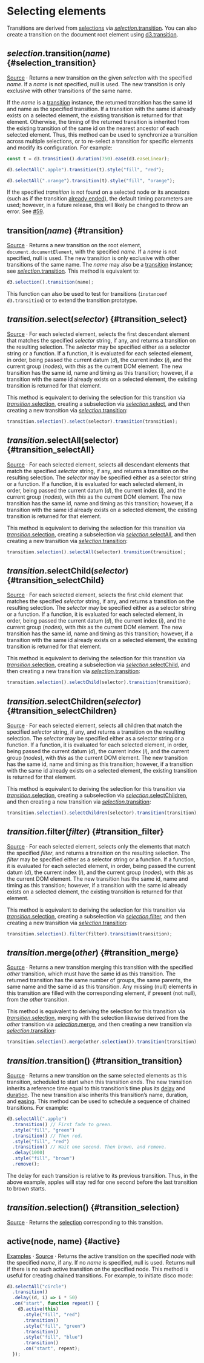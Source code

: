 # Selecting elements

Transitions are derived from [selections](../d3-selection.md) via [_selection_.transition](#selection_transition). You can also create a transition on the document root element using [d3.transition](#transition).

## _selection_.transition(_name_) {#selection_transition}

[Source](https://github.com/d3/d3-transition/blob/main/src/selection/transition.js) · Returns a new transition on the given _selection_ with the specified _name_. If a _name_ is not specified, null is used. The new transition is only exclusive with other transitions of the same name.

If the _name_ is a [transition](#transition) instance, the returned transition has the same id and name as the specified transition. If a transition with the same id already exists on a selected element, the existing transition is returned for that element. Otherwise, the timing of the returned transition is inherited from the existing transition of the same id on the nearest ancestor of each selected element. Thus, this method can be used to synchronize a transition across multiple selections, or to re-select a transition for specific elements and modify its configuration. For example:

```js
const t = d3.transition().duration(750).ease(d3.easeLinear);

d3.selectAll(".apple").transition(t).style("fill", "red");

d3.selectAll(".orange").transition(t).style("fill", "orange");
```

If the specified _transition_ is not found on a selected node or its ancestors (such as if the transition [already ended](./control-flow.md#the-life-of-a-transition)), the default timing parameters are used; however, in a future release, this will likely be changed to throw an error. See [#59](https://github.com/d3/d3-transition/issues/59).

## transition(_name_) {#transition}

[Source](https://github.com/d3/d3-transition/blob/main/src/transition/index.js) · Returns a new transition on the root element, `document.documentElement`, with the specified _name_. If a _name_ is not specified, null is used. The new transition is only exclusive with other transitions of the same name. The _name_ may also be a [transition](#transition) instance; see [_selection_.transition](#selection_transition). This method is equivalent to:

```js
d3.selection().transition(name);
```

This function can also be used to test for transitions (`instanceof d3.transition`) or to extend the transition prototype.

## _transition_.select(_selector_) {#transition_select}

[Source](https://github.com/d3/d3-transition/blob/main/src/transition/select.js) · For each selected element, selects the first descendant element that matches the specified _selector_ string, if any, and returns a transition on the resulting selection. The _selector_ may be specified either as a selector string or a function. If a function, it is evaluated for each selected element, in order, being passed the current datum (_d_), the current index (_i_), and the current group (_nodes_), with _this_ as the current DOM element. The new transition has the same id, name and timing as this transition; however, if a transition with the same id already exists on a selected element, the existing transition is returned for that element.

This method is equivalent to deriving the selection for this transition via [_transition_.selection](#transition_selection), creating a subselection via [_selection_.select](../d3-selection/selecting.md#selection_select), and then creating a new transition via [_selection_.transition](#selection_transition):

```js
transition.selection().select(selector).transition(transition);
```

## _transition_.selectAll(selector) {#transition_selectAll}

[Source](https://github.com/d3/d3-transition/blob/main/src/transition/selectAll.js) · For each selected element, selects all descendant elements that match the specified _selector_ string, if any, and returns a transition on the resulting selection. The _selector_ may be specified either as a selector string or a function. If a function, it is evaluated for each selected element, in order, being passed the current datum (_d_), the current index (_i_), and the current group (_nodes_), with _this_ as the current DOM element. The new transition has the same id, name and timing as this transition; however, if a transition with the same id already exists on a selected element, the existing transition is returned for that element.

This method is equivalent to deriving the selection for this transition via [_transition_.selection](#transition_selection), creating a subselection via [_selection_.selectAll](../d3-selection/selecting.md#selection_selectAll), and then creating a new transition via [_selection_.transition](#selection_transition):

```js
transition.selection().selectAll(selector).transition(transition);
```

## _transition_.selectChild(_selector_) {#transition_selectChild}

[Source](https://github.com/d3/d3-transition/blob/main/src/transition/select.js) · For each selected element, selects the first child element that matches the specified _selector_ string, if any, and returns a transition on the resulting selection. The _selector_ may be specified either as a selector string or a function. If a function, it is evaluated for each selected element, in order, being passed the current datum (_d_), the current index (_i_), and the current group (_nodes_), with _this_ as the current DOM element. The new transition has the same id, name and timing as this transition; however, if a transition with the same id already exists on a selected element, the existing transition is returned for that element.

This method is equivalent to deriving the selection for this transition via [_transition_.selection](#transition_selection), creating a subselection via [_selection_.selectChild](../d3-selection/selecting.md#selection_selectChild), and then creating a new transition via [_selection_.transition](#selection_transition):

```js
transition.selection().selectChild(selector).transition(transition);
```

## _transition_.selectChildren(_selector_) {#transition_selectChildren}

[Source](https://github.com/d3/d3-transition/blob/main/src/transition/selectAll.js) · For each selected element, selects all children that match the specified _selector_ string, if any, and returns a transition on the resulting selection. The _selector_ may be specified either as a selector string or a function. If a function, it is evaluated for each selected element, in order, being passed the current datum (_d_), the current index (_i_), and the current group (_nodes_), with _this_ as the current DOM element. The new transition has the same id, name and timing as this transition; however, if a transition with the same id already exists on a selected element, the existing transition is returned for that element.

This method is equivalent to deriving the selection for this transition via [_transition_.selection](#transition_selection), creating a subselection via [_selection_.selectChildren](../d3-selection/selecting.md#selection_selectChildren), and then creating a new transition via [_selection_.transition](#selection_transition):

```js
transition.selection().selectChildren(selector).transition(transition);
```

## _transition_.filter(_filter_) {#transition_filter}

[Source](https://github.com/d3/d3-transition/blob/main/src/transition/filter.js) · For each selected element, selects only the elements that match the specified _filter_, and returns a transition on the resulting selection. The _filter_ may be specified either as a selector string or a function. If a function, it is evaluated for each selected element, in order, being passed the current datum (_d_), the current index (_i_), and the current group (_nodes_), with _this_ as the current DOM element. The new transition has the same id, name and timing as this transition; however, if a transition with the same id already exists on a selected element, the existing transition is returned for that element.

This method is equivalent to deriving the selection for this transition via [_transition_.selection](#transition_selection), creating a subselection via [_selection_.filter](../d3-selection/selecting.md#selection_filter), and then creating a new transition via [_selection_.transition](#selection_transition):

```js
transition.selection().filter(filter).transition(transition);
```

## _transition_.merge(_other_) {#transition_merge}

[Source](https://github.com/d3/d3-transition/blob/main/src/transition/merge.js) · Returns a new transition merging this transition with the specified _other_ transition, which must have the same id as this transition. The returned transition has the same number of groups, the same parents, the same name and the same id as this transition. Any missing (null) elements in this transition are filled with the corresponding element, if present (not null), from the _other_ transition.

This method is equivalent to deriving the selection for this transition via [_transition_.selection](#transition_selection), merging with the selection likewise derived from the _other_ transition via [_selection_.merge](../d3-selection/joining.md#selection_merge), and then creating a new transition via [_selection_.transition](#selection_transition):

```js
transition.selection().merge(other.selection()).transition(transition);
```

## _transition_.transition() {#transition_transition}

[Source](https://github.com/d3/d3-transition/blob/main/src/transition/transition.js) · Returns a new transition on the same selected elements as this transition, scheduled to start when this transition ends. The new transition inherits a reference time equal to this transition’s time plus its [delay](./timing.md#transition_delay) and [duration](./timing.md#transition_duration). The new transition also inherits this transition’s name, duration, and [easing](./timing.md#transition_ease). This method can be used to schedule a sequence of chained transitions. For example:

```js
d3.selectAll(".apple")
  .transition() // First fade to green.
  .style("fill", "green")
  .transition() // Then red.
  .style("fill", "red")
  .transition() // Wait one second. Then brown, and remove.
  .delay(1000)
  .style("fill", "brown")
  .remove();
```

The delay for each transition is relative to its previous transition. Thus, in the above example, apples will stay red for one second before the last transition to brown starts.

## _transition_.selection() {#transition_selection}

[Source](https://github.com/d3/d3-transition/blob/main/src/transition/selection.js) · Returns the [selection](../d3-selection/selecting.md#selection) corresponding to this transition.

## active(node, name) {#active}

[Examples](https://observablehq.com/@d3/chained-transitions) · [Source](https://github.com/d3/d3-transition/blob/main/src/active.js) · Returns the active transition on the specified _node_ with the specified _name_, if any. If no _name_ is specified, null is used. Returns null if there is no such active transition on the specified node. This method is useful for creating chained transitions. For example, to initiate disco mode:

```js
d3.selectAll("circle")
  .transition()
  .delay((d, i) => i * 50)
  .on("start", function repeat() {
    d3.active(this)
      .style("fill", "red")
      .transition()
      .style("fill", "green")
      .transition()
      .style("fill", "blue")
      .transition()
      .on("start", repeat);
  });
```
